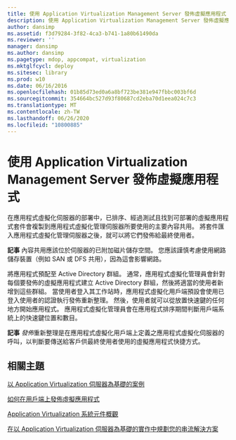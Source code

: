 ```yaml
---
title: 使用 Application Virtualization Management Server 發佈虛擬應用程式
description: 使用 Application Virtualization Management Server 發佈虛擬應用程式
author: dansimp
ms.assetid: f3d79284-3f82-4ca3-b741-1a80b61490da
ms.reviewer: ''
manager: dansimp
ms.author: dansimp
ms.pagetype: mdop, appcompat, virtualization
ms.mktglfcycl: deploy
ms.sitesec: library
ms.prod: w10
ms.date: 06/16/2016
ms.openlocfilehash: 01b85d73ed0a6a8bf723be381e947fbbc003bf6d
ms.sourcegitcommit: 354664bc527d93f80687cd2eba70d1eea024c7c3
ms.translationtype: MT
ms.contentlocale: zh-TW
ms.lasthandoff: 06/26/2020
ms.locfileid: "10800885"
---
```

# 使用 Application Virtualization Management Server 發佈虛擬應用程式


在應用程式虛擬化伺服器的部署中，已排序、經過測試且找到可部署的虛擬應用程式套件會複製到應用程式虛擬化管理伺服器所要使用的主要內容共用。 將套件匯入應用程式虛擬化管理伺服器之後，就可以將它們發佈給最終使用者。

**記事** 內容共用應該位於伺服器的已附加磁片儲存空間。 您應該謹慎考慮使用網路儲存裝置（例如 SAN 或 DFS 共用），因為這會影響網路。

 

將應用程式預配至 Active Directory 群組。 通常，應用程式虛擬化管理員會針對每個要發佈的虛擬應用程式建立 Active Directory 群組，然後將適當的使用者新增到這些群組。 當使用者登入其工作站時，應用程式虛擬化用戶端預設會使用已登入使用者的認證執行發佈重新整理。 然後，使用者就可以從放置快速鍵的任何地方開始應用程式。 應用程式虛擬化管理員會在應用程式排序期間判斷用戶端系統上的快速鍵位置和數目。

**記事** *發佈*重新整理是在應用程式虛擬化用戶端上定義之應用程式虛擬化伺服器的呼叫，以判斷要傳送給客戶供最終使用者使用的虛擬應用程式快捷方式。

 

## 相關主題


[以 Application Virtualization 伺服器為基礎的案例](application-virtualization-server-based-scenario.md)

[如何在用戶端上發佈虛擬應用程式](how-to-publish-a-virtual-application-on-the-client.md)

[Application Virtualization 系統元件概觀](overview-of-the-application-virtualization-system-components.md)

[在以 Application Virtualization 伺服器為基礎的實作中規劃您的串流解決方案](planning-your-streaming-solution-in-an-application-virtualization-server-based-implementation.md)

 

 





